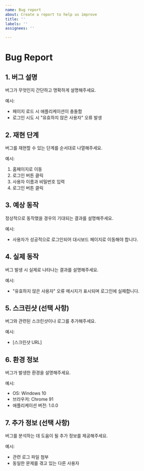 ```yaml
---
name: Bug report
about: Create a report to help us improve
title: ''
labels: ''
assignees: ''

---
```


# Bug Report

## 1. 버그 설명
버그가 무엇인지 간단하고 명확하게 설명해주세요.

예시:
- 페이지 로드 시 애플리케이션이 충돌함
- 로그인 시도 시 "유효하지 않은 사용자" 오류 발생

## 2. 재현 단계
버그를 재현할 수 있는 단계를 순서대로 나열해주세요.

예시:
1. 홈페이지로 이동
2. 로그인 버튼 클릭
3. 사용자 이름과 비밀번호 입력
4. 로그인 버튼 클릭

## 3. 예상 동작
정상적으로 동작했을 경우의 기대되는 결과를 설명해주세요.

예시:
- 사용자가 성공적으로 로그인되어 대시보드 페이지로 이동해야 합니다.

## 4. 실제 동작
버그 발생 시 실제로 나타나는 결과를 설명해주세요.

예시:
- "유효하지 않은 사용자" 오류 메시지가 표시되며 로그인에 실패합니다.

## 5. 스크린샷 (선택 사항)
버그와 관련된 스크린샷이나 로그를 추가해주세요.

예시:
- [스크린샷 URL]

## 6. 환경 정보
버그가 발생한 환경을 설명해주세요.

예시:
- OS: Windows 10
- 브라우저: Chrome 91
- 애플리케이션 버전: 1.0.0

## 7. 추가 정보 (선택 사항)
버그를 분석하는 데 도움이 될 추가 정보를 제공해주세요.

예시:
- 관련 로그 파일 첨부
- 동일한 문제를 겪고 있는 다른 사용자
